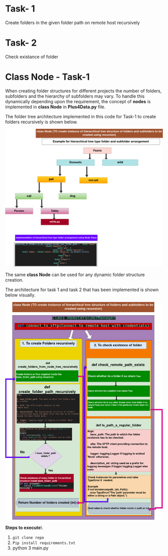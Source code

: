 # Task- 1
Create folders in the given folder path on remote host recursively

# Task- 2
Check existance of folder

# Class Node - Task-1
When creating folder structures for different projects the number of folders, subfolders and the hierarchy of subfolders may vary. To handle this
dynamically depending upon the requirement, the concept of **nodes** is implemented in **class Node** in **Plus4Data.py** file.

The folder tree architecture implemented in this code for Task-1 to create folders recursively is shown below.
<div style="text-align: center;">
  <img src="./folder_tree.png" alt="Alt text" width="550"/>
</div>

The same **class Node** can be used for any dynamic folder structure creation.

The architecture for task 1 and task 2 that has been implemented is shown  below visually.

<div style="text-align: center;">
  <img src="./task1.png" alt="Alt text" width="550"/>
</div>

**Steps to execute**\
1. `git clone repo`
2. `Pip install requirements.txt`
3. python 3 main.py
